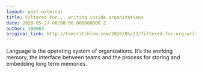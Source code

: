 ```yaml
---
layout: post-external
title: Filtered for... writing inside organizations
date: 2020-05-27 00:00:00.000000000 Z
author: 100063
original_link: http://tomcritchlow.com/2020/05/27/filtered-for-org-writing/
---
```


Language is the operating system of organizations. It’s the working memory, the interface between teams and the process for storing and embedding long term memories.

